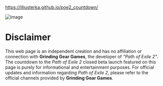 https://illiusterka.github.io/poe2_countdown/

![image](https://github.com/user-attachments/assets/0b955426-406f-4662-9225-c8c5df7a4564)


# Disclaimer
This web page is an independent creation and has no affiliation or connection with **Grinding Gear Games**, the developer of *"Path of Exile 2"*. The countdown to the *Path of Exile 2* closed beta launch featured on this page is purely for informational and entertainment purposes. For official updates and information regarding *Path of Exile 2*, please refer to the official channels provided by **Grinding Gear Games**.
